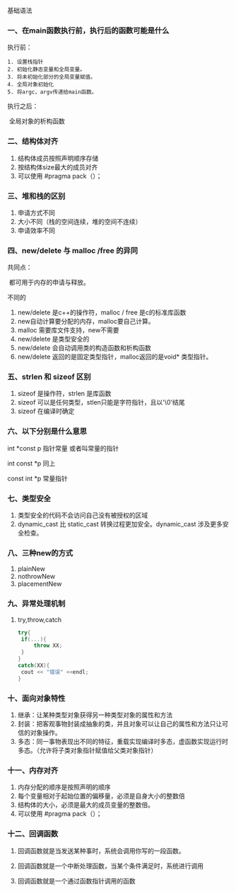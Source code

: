 基础语法

### 一、在main函数执行前，执行后的函数可能是什么

执行前：

	1. 设置栈指针
	2. 初始化静态变量和全局变量。
	3. 将未初始化部分的全局变量赋值。
	4. 全局对象初始化
	5. 将argc，argv传递给main函数。

执行之后：

​	全局对象的析构函数

### 二、结构体对齐

1. 结构体成员按照声明顺序存储
2. 按结构体size最大的成员对齐
3. 可以使用 #pragma pack（）；

### 三、堆和栈的区别

1. 申请方式不同
2. 大小不同（栈的空间连续，堆的空间不连续）
3. 申请效率不同

### 四、new/delete 与 malloc /free 的异同

共同点：

​	都可用于内存的申请与释放。

不同的

1. new/delete 是c++的操作符，malloc / free 是c的标准库函数
2. new自动计算要分配的内存，malloc要自己计算。
3. malloc 需要库文件支持，new不需要
4. new/delete 是类型安全的
5. new/delete 会自动调用类的构造函数和析构函数
6. new/delete 返回的是固定类型指针，malloc返回的是void* 类型指针。

### 五、strlen 和 sizeof 区别

1. sizeof 是操作符，strlen 是库函数
2. sizeof 可以是任何类型，stlen只能是字符指针，且以'\0'结尾
3. sizeof 在编译时确定

### 六、以下分别是什么意思

int *const p  指针常量  或者叫常量的指针

int const *p	同上

const int *p 常量指针

### 七、类型安全

1. 类型安全的代码不会访问自己没有被授权的区域
2. dynamic_cast 比 static_cast 转换过程更加安全。dynamic_cast 涉及更多安全检查。

### 八、三种new的方式

1. plainNew
2. nothrowNew
3. placementNew

### 九、异常处理机制

1. try,throw,catch

   ```cpp
   try{
   	if(...){
   		throw XX;
   	}
   }
   catch(XX){
   	cout << "错误" <<endl;
   }
   ```

### 十、面向对象特性

1. 继承：让某种类型对象获得另一种类型对象的属性和方法
2. 封装：把客观事物封装成抽象的类，并且对象可以让自己的属性和方法只让可信的对象操作。
3. 多态：同一事物表现出不同的特征，重载实现编译时多态，虚函数实现运行时多态。（允许将子类对象指针赋值给父类对象指针）

### 十一、内存对齐

1. 内存分配的顺序是按照声明的顺序
2. 每个变量相对于起始位置的偏移量，必须是自身大小的整数倍
3. 结构体的大小，必须是最大的成员变量的整数倍。
4. 可以使用 #pragma pack（）；

### 十二、回调函数

1. 回调函数就是当发送某种事时，系统会调用你写的一段函数。

2. 回调函数就是一个中断处理函数，当某个条件满足时，系统进行调用

3. 回调函数就是一个通过函数指针调用的函数

   

